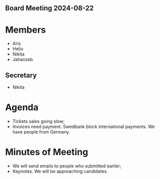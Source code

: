 Board Meeting 2024-08-22
------------------------

# Members
* Aris
* Helio
* Nikita
* Jahanzeb

## Secretary
* Nikita

# Agenda
* Tickets sales going slow;
* Invoices need payment. Swedbank block international payments. We have people from Germany.

# Minutes of Meeting
* We will send emails to people who submitted earlier;
* Keynotes. We will be approaching candidates.

